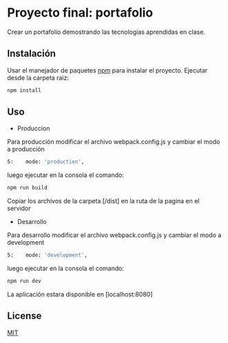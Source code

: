 # Proyecto final: portafolio

Crear un portafolio demostrando las tecnologías aprendidas en clase.

## Instalación

Usar el manejador de paquetes [npm](https://www.npmjs.com/) para instalar el proyecto. Ejecutar desde la carpeta raiz:

```bash
npm install
```

## Uso

- Produccion

Para producción modificar el archivo webpack.config.js y cambiar el modo a producción 

```bash
5:    mode: 'production',
```

luego ejecutar en la consola el comando:

```bash
npm run build
```

Copiar los archivos de la carpeta [/dist] en la ruta de la pagina en el servidor

- Desarrollo

Para desarrollo modificar el archivo webpack.config.js y cambiar el modo a development

```bash
5:    mode: 'development',
```

luego ejecutar en la consola el comando:

```bash
npm run dev
```

La aplicación estara disponible en [localhost:8080]


## License
[MIT](https://choosealicense.com/licenses/mit/)
